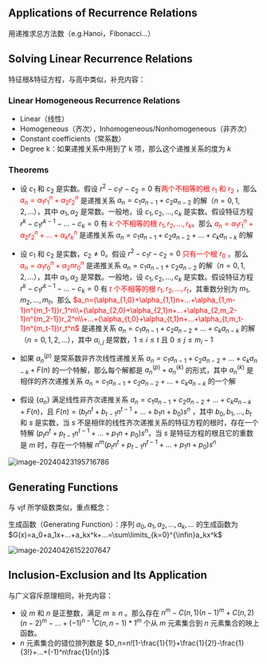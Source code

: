 ## Applications of Recurrence Relations

用递推求总方法数（e.g.Hanoi，Fibonacci...）

## Solving Linear Recurrence Relations

特征根&特征方程，与高中类似，补充内容：

### Linear Homogeneous Recurrence Relations

- Linear（线性）
- Homogeneous（齐次），Inhomogeneous/Nonhomogeneous（非齐次）
- Constant coefficients（常系数）
- Degree k：如果递推关系中用到了 k 项，那么这个递推关系的度为 $k$

### Theorems

- 设 $c_1$ 和 $c_2$ 是实数。假设 $r^2-c_1r-c_2=0$ 有<font color="red">两个不相等的根 $r_1$ 和 $r_2$</font> ，那么<font color="red"> $a_n=\alpha_1r_1^n+\alpha_2r_2^n$ </font>是递推关系 $a_n=c_1a_{n-1}+c_2a_{n-2}$ 的解（$n=0,1,2,...$），其中 $\alpha_1,\alpha_2$ 是常数。一般地，设 $c_1,c_2,...,c_k$ 是实数。假设特征方程 $r^k-c_1r^{k-1}-...-c_k=0$ 有<font color="red"> $k$ 个不相等的根 $r_1,r_2,...,r_k$</font>。那么 <font color="red">$a_n=\alpha_1r_1^n+\alpha_2r_2^n+...+\alpha_kr_k^n$ </font>是递推关系 $a_n=c_1a_{n-1}+c_2a_{n-2}+...+c_ka_{n-k}$ 的解

- 设 $c_1$ 和 $c_2$ 是实数，$c_2\not=0$。假设 $r^2-c_1r-c_2=0$ <font color="red">只有一个根 $r_0$</font> ，那么<font color="red"> $a_n=\alpha_1r_0^n+\alpha_2nr_0^n$ </font>是递推关系 $a_n=c_1a_{n-1}+c_2a_{n-2}$ 的解（$n=0,1,2,...$），其中 $\alpha_1,\alpha_2$ 是常数。一般地，设 $c_1,c_2,...,c_k$ 是实数。假设特征方程 $r^k-c_1r^{k-1}-...-c_k=0$ 有<font color="red"> $t$ 个不相等的根 $r_1,r_2,...,r_t$</font>，其重数分别为 $m_1,m_2,...,m_t$。那么 <font color="red">$a_n=(\alpha_{1,0}+\alpha_{1,1}n+...+\alpha_{1,m-1}n^{m_1-1})r_1^n\\+(\alpha_{2,0}+\alpha_{2,1}n+...+\alpha_{2,m_2-1}n^{m_2-1})r_2^n\\+...+(\alpha_{t,0}+\alpha_{t,1}n+...+\alpha_{t,m_t-1}n^{m_t-1})r_t^n$ </font>是递推关系 $a_n=c_1a_{n-1}+c_2a_{n-2}+...+c_ka_{n-k}$ 的解（$n=0,1,2,...$），其中 $\alpha_{i,j}$ 是常数，$1\leq i\leq t$ 且 $0\leq j\leq m_i-1$
- 如果 $a_n^{(p)}$ 是常系数非齐次线性递推关系 $a_n=c_1a_{n-1}+c_2a_{n-2}+...+c_ka_{n-k}+F(n)$ 的一个特解，那么每个解都是 $a_n^{(p)}+a_n^{(k)}$ 的形式，其中 $a_n^{(k)}$ 是相伴的齐次递推关系 $a_n=c_1a_{n-1}+c_2a_{n-2}+...+c_ka_{n-k}$ 的一个解

- 假设 $\{a_n\}$ 满足线性非齐次递推关系 $a_n=c_1a_{n-1}+c_2a_{n-2}+...+c_ka_{n-k}+F(n)$，且 $F(n)=(b_tn^t+b_{t-1}n^{t-1}+...+b_1n+b_0)s^n$ ，其中 $b_0,b_1,...,b_t$ 和 $s$ 是实数，当 $s$ 不是相伴的线性齐次递推关系的特征方程的根时，存在一个特解 $(p_tn^t+p_{t-1}n^{t-1}+...+p_1n+p_0)s^n$，当 $s$ 是特征方程的根且它的重数是 $m$ 时，存在一个特解 $n^m(p_tn^t+p_{t-1}n^{t-1}+...+p_1n+p_0)s^n$

![image-20240423195716786](../../assets/image-20240423195716786.png)

## Generating Functions

与 vjf 所学级数类似，重点概念：

生成函数（Generating Function）：序列 $a_0,a_1,a_2,...,a_k,...$ 的生成函数为 $G(x)=a_0+a_1x+...+a_kx^k+...=\sum\limits_{k=0}^{\infin}a_kx^k$

![image-20240426152207647](../../assets/image-20240426152207647.png)

## Inclusion-Exclusion and Its Application

与广义容斥原理相同，补充内容：

- 设 $m$ 和 $n$ 是正整数，满足 $m\geq n$ 。那么存在 $n^m-C(n,1)(n-1)^m+C(n,2)(n-2)^m-...+(-1)^{n-1}C(n,n-1)*1^m$ 个从 $m$ 元素集合到 $n$ 元素集合的映上函数。
- $n$ 元素集合的错位排列数是 $D_n=n![1-\frac{1}{1!}+\frac{1}{2!}-\frac{1}{3!}+...+(-1)^n\frac{1}{n!}]$